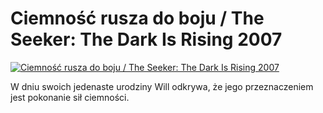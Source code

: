 Ciemność rusza do boju / The Seeker: The Dark Is Rising 2007 
=============
[![Ciemność rusza do boju / The Seeker: The Dark Is Rising 2007 ](http://vidos.pl/images/player.gif)](http://vidos.pl/ciemnosc-rusza-do-boju-the-seeker-the-dark-is-rising-2007)

 W dniu swoich jedenaste urodziny Will odkrywa, że jego przeznaczeniem jest pokonanie sił ciemności.
